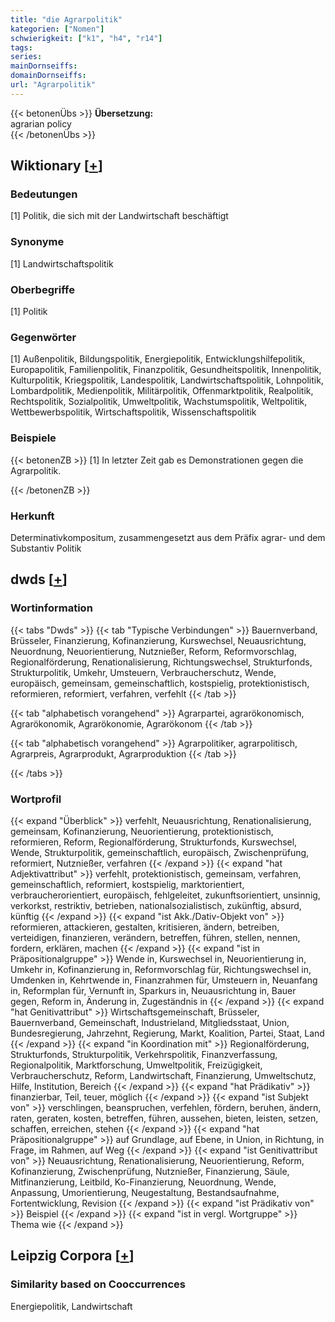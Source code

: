```yaml
---
title: "die Agrarpolitik"
kategorien: ["Nomen"]
schwierigkeit: ["k1", "h4", "r14"]
tags:
series:
mainDornseiffs:
domainDornseiffs:
url: "Agrarpolitik"
---
```


{{< betonenÜbs >}}
**Übersetzung:**  
agrarian  policy  
{{< /betonenÜbs >}}

## Wiktionary [[+](https://de.wiktionary.org/wiki/Agrarpolitik)]

### Bedeutungen
[1] Politik, die sich mit der Landwirtschaft beschäftigt  

### Synonyme
[1] Landwirtschaftspolitik  

### Oberbegriffe
[1] Politik  

### Gegenwörter
[1] Außenpolitik, Bildungspolitik, Energiepolitik, Entwicklungshilfepolitik, Europapolitik, Familienpolitik, Finanzpolitik, Gesundheitspolitik, Innenpolitik, Kulturpolitik, Kriegspolitik, Landespolitik, Landwirtschaftspolitik, Lohnpolitik, Lombardpolitik, Medienpolitik, Militärpolitik, Offenmarktpolitik, Realpolitik, Rechtspolitik, Sozialpolitik, Umweltpolitik, Wachstumspolitik, Weltpolitik, Wettbewerbspolitik, Wirtschaftspolitik, Wissenschaftspolitik  

### Beispiele
{{< betonenZB >}}
[1] In letzter Zeit gab es Demonstrationen gegen die Agrarpolitik.  

{{< /betonenZB >}}
### Herkunft
Determinativkompositum, zusammengesetzt aus dem Präfix agrar- und dem Substantiv Politik  



## dwds [[+](https://www.dwds.de/wb/Agrarpolitik)]

### Wortinformation
{{< tabs "Dwds" >}}
{{< tab "Typische Verbindungen" >}}
Bauernverband, Brüsseler, Finanzierung, Kofinanzierung, Kurswechsel, Neuausrichtung, Neuordnung, Neuorientierung, Nutznießer, Reform, Reformvorschlag, Regionalförderung, Renationalisierung, Richtungswechsel, Strukturfonds, Strukturpolitik, Umkehr, Umsteuern, Verbraucherschutz, Wende, europäisch, gemeinsam, gemeinschaftlich, kostspielig, protektionistisch, reformieren, reformiert, verfahren, verfehlt
{{< /tab >}}

{{< tab "alphabetisch vorangehend" >}}
Agrarpartei, agrarökonomisch, Agrarökonomik, Agrarökonomie, Agrarökonom
{{< /tab >}}

{{< tab "alphabetisch vorangehend" >}}
Agrarpolitiker, agrarpolitisch, Agrarpreis, Agrarprodukt, Agrarproduktion
{{< /tab >}}

{{< /tabs >}}

### Wortprofil
{{< expand "Überblick" >}} verfehlt, Neuausrichtung, Renationalisierung, gemeinsam, Kofinanzierung, Neuorientierung, protektionistisch, reformieren, Reform, Regionalförderung, Strukturfonds, Kurswechsel, Wende, Strukturpolitik, gemeinschaftlich, europäisch, Zwischenprüfung, reformiert, Nutznießer, verfahren {{< /expand >}}
{{< expand "hat Adjektivattribut" >}} verfehlt, protektionistisch, gemeinsam, verfahren, gemeinschaftlich, reformiert, kostspielig, marktorientiert, verbraucherorientiert, europäisch, fehlgeleitet, zukunftsorientiert, unsinnig, verkorkst, restriktiv, betrieben, nationalsozialistisch, zukünftig, absurd, künftig {{< /expand >}}
{{< expand "ist Akk./Dativ-Objekt von" >}} reformieren, attackieren, gestalten, kritisieren, ändern, betreiben, verteidigen, finanzieren, verändern, betreffen, führen, stellen, nennen, fordern, erklären, machen {{< /expand >}}
{{< expand "ist in Präpositionalgruppe" >}} Wende in, Kurswechsel in, Neuorientierung in, Umkehr in, Kofinanzierung in, Reformvorschlag für, Richtungswechsel in, Umdenken in, Kehrtwende in, Finanzrahmen für, Umsteuern in, Neuanfang in, Reformplan für, Vernunft in, Sparkurs in, Neuausrichtung in, Bauer gegen, Reform in, Änderung in, Zugeständnis in {{< /expand >}}
{{< expand "hat Genitivattribut" >}} Wirtschaftsgemeinschaft, Brüsseler, Bauernverband, Gemeinschaft, Industrieland, Mitgliedsstaat, Union, Bundesregierung, Jahrzehnt, Regierung, Markt, Koalition, Partei, Staat, Land {{< /expand >}}
{{< expand "in Koordination mit" >}} Regionalförderung, Strukturfonds, Strukturpolitik, Verkehrspolitik, Finanzverfassung, Regionalpolitik, Marktforschung, Umweltpolitik, Freizügigkeit, Verbraucherschutz, Reform, Landwirtschaft, Finanzierung, Umweltschutz, Hilfe, Institution, Bereich {{< /expand >}}
{{< expand "hat Prädikativ" >}} finanzierbar, Teil, teuer, möglich {{< /expand >}}
{{< expand "ist Subjekt von" >}} verschlingen, beanspruchen, verfehlen, fördern, beruhen, ändern, raten, geraten, kosten, betreffen, führen, aussehen, bieten, leisten, setzen, schaffen, erreichen, stehen {{< /expand >}}
{{< expand "hat Präpositionalgruppe" >}} auf Grundlage, auf Ebene, in Union, in Richtung, in Frage, im Rahmen, auf Weg {{< /expand >}}
{{< expand "ist Genitivattribut von" >}} Neuausrichtung, Renationalisierung, Neuorientierung, Reform, Kofinanzierung, Zwischenprüfung, Nutznießer, Finanzierung, Säule, Mitfinanzierung, Leitbild, Ko-Finanzierung, Neuordnung, Wende, Anpassung, Umorientierung, Neugestaltung, Bestandsaufnahme, Fortentwicklung, Revision {{< /expand >}}
{{< expand "ist Prädikativ von" >}} Beispiel {{< /expand >}}
{{< expand "ist in vergl. Wortgruppe" >}} Thema wie {{< /expand >}}

## Leipzig Corpora [[+](https://corpora.uni-leipzig.de/en/res?word=Agrarpolitik&corpusId=deu_newscrawl-public_2018)]


### Similarity based on Cooccurrences
Energiepolitik, Landwirtschaft

